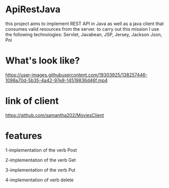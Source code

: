 # ApiRestJava
this project aims to implement REST API in Java as well as a java client that consumes valid resources from the server. to carry out this mission I use the following technologies: Servlet, Javabean, JSP, Jersey, Jackson Json, Poi
# What's look like?


https://user-images.githubusercontent.com/19303925/138257446-1098a70d-5b35-4a42-97e8-14519836d46f.mp4


# link of client
https://github.com/samantha202/MoviesClient
# features
1-implementation of the verb Post

2-implementation of the verb Get

3-implementation of the verb Put

4-implementation of verb delete
